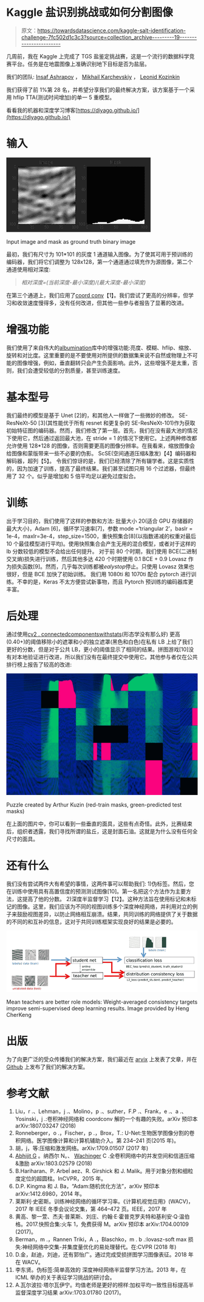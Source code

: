 # Kaggle 盐识别挑战或如何分割图像

> 原文：<https://towardsdatascience.com/kaggle-salt-identification-challenge-7fc502d1c3c3?source=collection_archive---------19----------------------->

几周前，我在 Kaggle 上完成了 TGS 盐鉴定挑战赛，这是一个流行的数据科学竞赛平台。任务是在地震图像上准确识别地下目标是否为盐层。

我们的团队: [Insaf Ashrapov](https://www.linkedin.com/in/iashrapov/) ， [Mikhail Karchevskiy](https://www.linkedin.com/in/mikhail-karchevskiy-aa46245a/) ， [Leonid Kozinkin](https://www.linkedin.com/in/lkozinkin/)

我们获得了前 1%第 28 名，并希望分享我们的最终解决方案，该方案基于一个采用 hflip TTA(测试时间增加)的单一 5 重模型。

看看我的机器和深度学习博客[https://diyago.github.io/](https://diyago.github.io/)

# **输入**

![](img/2af1528f488945329e4154a8cf13e28f.png)

Input image and mask as ground truth binary image

最初，我们有尺寸为 101*101 的灰度 1 通道输入图像。为了使其可用于预训练的编码器，我们将它们调整为 128x128，第一个通道通过填充作为源图像，第二个通道使用相对深度:

> *相对深度=(当前深度-最小深度)/(最大深度-最小深度)*

在第三个通道上，我们应用了[coord conv](https://eng.uber.com/coordconv/)【1】。我们尝试了更高的分辨率，但学习和收敛速度慢得多，没有任何改进，但其他一些参与者报告了显著的改进。

# **增强功能**

我们使用了来自伟大的[albumination](https://github.com/albu/albumentations)库中的增强功能:亮度、模糊、hflip、缩放、旋转和对比度。这里重要的是不要使用对所提供的数据集来说不自然或物理上不可能的图像增强，例如，垂直翻转只会产生负面影响。此外，这些增强不是太重，否则，我们会遭受较低的分割质量，甚至训练速度。

# **基本型号**

我们最终的模型是基于 Unet [2]的，和其他人一样做了一些微妙的修改。
SE-ResNeXt-50 [3](其性能优于所有 resnet 和更复杂的 SE-ResNeXt-101)作为获取初始特征图的编码器。然而，我们修改了第一层。首先，我们在没有最大池的情况下使用它，然后通过返回最大池，在 stride = 1 的情况下使用它。上述两种修改都允许使用 128*128 的图像，否则需要更高的图像分辨率。在我看来，缩放图像会给图像和蒙版带来一些不必要的伪影。
ScSE(空间通道压缩&激发)【4】编码器和解码器，超列【5】。
令我们惊讶的是，我们已经清除了所有辍学者。这是实质性的，因为加速了训练，提高了最终结果。我们甚至试图只用 16 个过滤器，但最终用了 32 个。似乎是增加和 5 倍平均足以避免过度拟合。

# **训练**

出于学习目的，我们使用了这样的参数和方法:
批量大小 20(适合 GPU 存储器的最大大小)，Adam [6]，循环学习速率[7]，参数 mode =‘triangular 2’，baslr = 1e-4，maxlr=3e-4，step_size=1500，重快照集合[8](以指数递减的权重对最后 10 个最佳模型进行平均)。使用快照集合会产生无用的混合模型，或者对于这样的 lb 分数较低的模型不会给出任何提升。
对于前 80 个时期，我们使用 BCE(二进制交叉熵)损失进行训练，然后其他多达 420 个时期使用 0.1 BCE + 0.9 Lovasz 作为损失函数[9]。然而，几乎每次训练都被*ealystop*停止。只使用 Lovasz 效果也很好，但是 BCE 加快了初始训练。
我们用 1080ti 和 1070ti 配合 pytorch 进行训练。不幸的是，Keras 不太方便尝试新事物，而且 Pytorch 预训练的编码器库更丰富。

# **后处理**

通过使用[cv2 . connectedcomponentswithstats](https://docs.opencv.org/3.0-beta/modules/imgproc/doc/structural_analysis_and_shape_descriptors.html)(形态学没有那么好)
更高(0.40+)的阈值移除小的遮罩和小的独立遮罩(黑色和白色)在私有 LB 上给了我们更好的分数，但是对于公共 LB，更小的阈值显示了相同的结果。拼图游戏[10]没有对本地验证进行改进，所以我们没有在最终提交中使用它。其他参与者仅在公共排行榜上报告了较高的改进:

![](img/460e4832e5907238f6862a8970dd505e.png)

Puzzle created by Arthur Kuzin (red-train masks, green-predicted test masks)

在上面的图片中，你可以看到一些垂直的面具，这些有点奇怪。此外，比赛结束后，组织者透露，我们寻找所谓的盐丘，这是封面石油。这就是为什么没有任何全尺寸的面具。

# **还有什么**

我们没有尝试两件大有希望的事情，这两件事可以帮助我们:
1)伪标签。然后，您在训练中使用具有高置信度的预测测试图像[10]。第一名把这个方法作为主要方法，这提高了他的分数。
2)深度半监督学习【12】。这种方法旨在使用标记和未标记的图像。这里，我们应该为不同的视图训练多个深度神经网络，并利用对立的例子来鼓励视图差异，以防止网络相互崩溃。结果，共同训练的网络提供了关于数据的不同的和互补的信息，这对于共同训练框架实现良好的结果是必要的。

![](img/09fdb0f4a8bc112d83e240716e22d616.png)

Mean teachers are better role models: Weight-averaged consistency targets improve semi-supervised deep learning results. Image provided by Heng CherKeng

# **出版**

为了向更广泛的受众传播我们的解决方案，我们最近在 [arvix](https://arxiv.org/abs/1812.01429) 上发表了文章，并在 [Github](https://github.com/K-Mike/Automatic-salt-deposits-segmentation) 上发布了我们的解决方案。

# **参考文献**

1.  Liu，r .、Lehman，j .、Molino，p .、suther，F.P .、Frank，e .、a .、Yosinski，j .:卷积神经网络和 coordconv 解的一个有趣的失败。arXiv 预印本 arXiv:1807.03247 (2018)
2.  Ronneberger，o .，Fischer，p .，Brox，T.: U-Net:生物医学图像分割的卷积网络。医学图像计算和计算机辅助介入。第 234–241 页(2015 年)。
3.  胡，j，等:压缩和激发网络。arXiv:1709.01507 (2017 年)
4.  [Abhijit G](https://arxiv.org/search/cs?searchtype=author&query=Roy%2C+A+G) 。纳西尔 N。、 [Wachinger](https://arxiv.org/search/cs?searchtype=author&query=Wachinger%2C+C) C .全卷积网络中的并发空间和信道压缩&激励 arXiv:1803.02579 (2018)
5.  B.Hariharan、P. Arbeĺ aez、R. Girshick 和 J. Malik。用于对象分割和细粒度定位的超圆柱。InCVPR，2015 年。
6.  D.P. Kingma 和 J. Ba，“Adam:随机优化方法”，arXiv 预印本 arXiv:1412.6980，2014 年。
7.  莱斯利·史密斯。训练神经网络的循环学习率。《计算机视觉应用》(WACV)，2017 年 IEEE 冬季会议论文集，第 464–472 页。IEEE，2017 年
8.  黄高、黎一萱、杰夫·普莱斯、刘庄、约翰·E·霍普克罗夫特和基利安·Q·温伯格。2017.快照合集:火车 1，免费获得 M。arXiv 预印本 arXiv:1704.00109 (2017)。
9.  Berman，m .，Rannen Triki，A .，Blaschko，m . b .:lovasz-soft max 损失:神经网络中交集-并集度量优化的易处理替代。在:CVPR (2018 年)
10.  D.金，赵迪，刘迪，还有郭怡广。通过完成受损拼图学习图像表征。2018 年在 WACV。
11.  李东贤。伪标签:简单高效的
    深度神经网络半监督学习方法。2013 年，在 ICML 举办的关于表征学习挑战的研讨会。
12.  A.瓦尔波拉·塔尔瓦伊宁。均值老师是更好的榜样:加权平均一致性目标提高半监督深度学习结果 arXiv:1703.01780 (2017)。